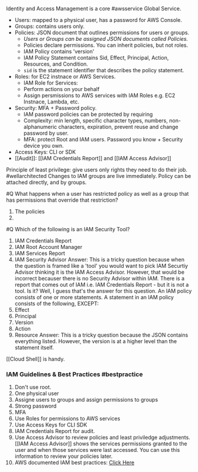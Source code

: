Identity and Access Management is a core #awsservice  Global Service.

* Users: mapped to a physical user, has a password for AWS Console.
* Groups: contains users only.
* Policies: JSON document that outlines permissions for users or groups.
	* *Users or Groups can be assigned JSON documents called Policies.*
	* Policies declare permissions. You can inherit policies, but not roles.
	* IAM Policy contains 'version'
	* IAM Policy Statement contains Sid, Effect, Principal, Action, Resources, and Condition.
	* `sid` is the statement identifier that describes the policy statement.
* Roles: for EC2 instnace or AWS Services.
	* IAM Role for Services:
	* Perform actions on your behalf 
	* Assign persmissions to AWS services with IAM Roles e.g. EC2 Instnace, Lambda, etc.
* Security: MFA + Password policy.
	* IAM password policies can be protected by requiring
	* Complexity: min length, specific character types, numbers, non-alphanumeric characters, expiration, prevent reuse and change password by user.
	* MFA: protect Root and IAM users. Password you know + Security device you own.
* Access Keys: CLI or SDK
* [[Audit]]: [[IAM Credentials Report]] and [[IAM Access Advisor]] 

Principle of least privilege: give users only rights they need to do their job. #wellarchitected
Changes to IAM groups are live immediately. Policy can be attached directly, and by groups.



#Q What happens when a user has restricted policy as well as a group that has permissions that override that restriction?
1. The policies
2.
#Q  Which of the following is an IAM Security Tool?
1. IAM Credentials Report
2. IAM Root Account Manager
3. IAM Services Report
4. IAM Security Advisor
Answer: This is a tricky question because when the question is framed like a 'tool' you would want to pick IAM Securtiy Advisor thinking it is the IAM Access Advisor. However, that would be incorrect becauser there is no Security Advisor within IAM. There is a report that comes out of IAM i.e. IAM Credentials Report - but it is not a tool. Is it? Well, I guess that's the answer for this question.
An IAM policy consists of one or more statements. A statement in an IAM policy consists of the following, EXCEPT:
1. Effect
2. Principal
3. Version
4. Action
5. Resource
Answer: This is a tricky question because the JSON contains everything listed. However, the version is at a higher level than the statement itself.


[[Cloud Shell]] is handy.


### IAM Guidelines & Best Practices #bestpractice
1. Don't use root.
2. One physical user 
3. Assigne users to groups and assign permissions to groups
4. Strong password
5. MFA
6. Use Roles for permissions to AWS services
7. Use Access Keys for CLI SDK
8. IAM Credentials Report for audit.
9. Use Access Advisor to review policies and least priviledge adjustments. [[IAM Access Advisor]] shows the services permissions granted to the user and when those services were last accessed. You can use this information to review your policies later.
10. AWS documented IAM best practices: [Click Here](https://docs.aws.amazon.com/IAM/latest/UserGuide/best-practices.html)